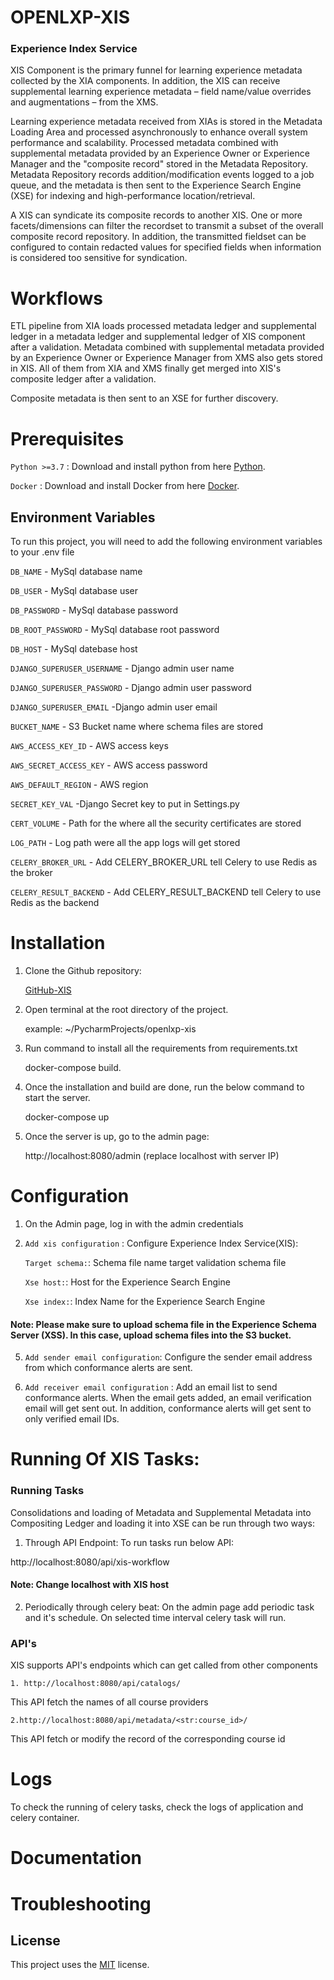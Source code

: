 
# OPENLXP-XIS

### Experience Index Service

XIS Component is the primary funnel for learning experience metadata collected by the XIA components. In addition, the XIS can receive supplemental learning experience metadata – field name/value overrides and augmentations – from the XMS.  

Learning experience metadata received from XIAs is stored in the Metadata Loading Area and processed asynchronously to enhance overall system performance and scalability. Processed metadata combined with supplemental metadata provided by an Experience Owner or Experience Manager and the "composite record" stored in the Metadata Repository. Metadata Repository records addition/modification events logged to a job queue, and the metadata is then sent to the Experience Search Engine (XSE) for indexing and high-performance location/retrieval. 

A XIS can syndicate its composite records to another XIS. One or more facets/dimensions can filter the recordset to transmit a subset of the overall composite record repository. In addition, the transmitted fieldset can be configured to contain redacted values for specified fields when information is considered too sensitive for syndication. 

# Workflows
ETL pipeline from XIA loads processed metadata ledger and supplemental ledger in a metadata ledger and supplemental ledger of XIS component after a validation. Metadata combined with supplemental metadata provided by an Experience Owner or Experience Manager from XMS also gets stored in XIS. All of them from XIA and XMS finally get merged into XIS's composite ledger after a validation.  

Composite metadata is then sent to an XSE for further discovery.

# Prerequisites
`Python >=3.7` : Download and install python from here [Python](https://www.python.org/downloads/).

`Docker` : Download and install Docker from here [Docker](https://www.docker.com/products/docker-desktop).


## Environment Variables

To run this project, you will need to add the following environment variables to your .env file

`DB_NAME` - MySql database name

`DB_USER` - MySql database user

`DB_PASSWORD` - MySql database password

`DB_ROOT_PASSWORD` - MySql database root password

`DB_HOST` - MySql datebase host

`DJANGO_SUPERUSER_USERNAME` - Django admin user name

`DJANGO_SUPERUSER_PASSWORD` - Django admin user password

`DJANGO_SUPERUSER_EMAIL` -Django admin user email

`BUCKET_NAME` - S3 Bucket name where schema files are stored

`AWS_ACCESS_KEY_ID` - AWS access keys

`AWS_SECRET_ACCESS_KEY` - AWS access password

`AWS_DEFAULT_REGION` - AWS region

`SECRET_KEY_VAL` -Django Secret key to put in Settings.py

`CERT_VOLUME` - Path for the where all the security certificates are stored

`LOG_PATH` - Log path were all the app logs will get stored

`CELERY_BROKER_URL` - Add CELERY_BROKER_URL tell Celery to use Redis as the broker

`CELERY_RESULT_BACKEND` - Add CELERY_RESULT_BACKEND tell Celery to use Redis as the backend


# Installation

1. Clone the Github repository:

   [GitHub-XIS](https://github.com/OpenLXP/openlxp-xis.git)

2. Open terminal at the root directory of the project.
    
    example: ~/PycharmProjects/openlxp-xis

3. Run command to install all the requirements from requirements.txt 
    
    docker-compose build.

4. Once the installation and build are done, run the below command to start the server.
    
    docker-compose up

5. Once the server is up, go to the admin page:
    
    http://localhost:8080/admin (replace localhost with server IP)


# Configuration

1. On the Admin page, log in with the admin credentials 


2.  `Add xis configuration` : Configure Experience Index Service(XIS):

    `Target schema:`: Schema file name target validation schema file
    
    `Xse host:`: Host for the Experience Search Engine
    
    `Xse index:`: Index Name for the Experience Search Engine
    
#### Note: Please make sure to upload schema file in the Experience Schema Server (XSS). In this case, upload schema files into the S3 bucket. 

5. `Add sender email configuration`: Configure the sender email address from which conformance alerts are sent.

6. `Add receiver email configuration` : 
Add an email list to send conformance alerts. When the email gets added, an email verification email will get sent out. In addition, conformance alerts will get sent to only verified email IDs.


# Running Of XIS Tasks:

### Running Tasks
Consolidations and loading of Metadata and Supplemental Metadata into Compositing Ledger and loading it into XSE can be run through two ways:

1. Through API Endpoint:
To run tasks run below API:
    
http://localhost:8080/api/xis-workflow
        
#### Note: Change localhost with XIS host

2. Periodically through celery beat: 
 On the admin page add periodic task and it's schedule. On selected time interval celery task will run.

### API's 
 XIS supports API's endpoints which can get called from other components

    1. http://localhost:8080/api/catalogs/
    
This API fetch the names of all course providers

    2.http://localhost:8080/api/metadata/<str:course_id>/
    
This API fetch or modify the record of the corresponding course id

# Logs
To check the running of celery tasks, check the logs of application and celery container.

# Documentation

# Troubleshooting


## License

 This project uses the [MIT](http://www.apache.org/licenses/LICENSE-2.0) license.
  
